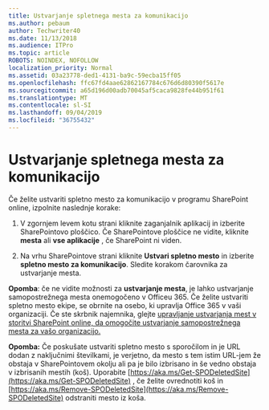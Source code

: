 ```yaml
---
title: Ustvarjanje spletnega mesta za komunikacijo
ms.author: pebaum
author: Techwriter40
ms.date: 11/13/2018
ms.audience: ITPro
ms.topic: article
ROBOTS: NOINDEX, NOFOLLOW
localization_priority: Normal
ms.assetid: 03a23778-ded1-4131-ba9c-59ecba15ff05
ms.openlocfilehash: ffc67fd4aae62862167784c676d6d80390f5617e
ms.sourcegitcommit: a65d196d00adb70045af5caca9828fe44b951f61
ms.translationtype: MT
ms.contentlocale: sl-SI
ms.lasthandoff: 09/04/2019
ms.locfileid: "36755432"
---
```

# <a name="create-a-communication-site"></a>Ustvarjanje spletnega mesta za komunikacijo

Če želite ustvariti spletno mesto za komunikacijo v programu SharePoint online, izpolnite naslednje korake: 
  
1. V zgornjem levem kotu strani kliknite zaganjalnik aplikacij in izberite SharePointovo ploščico. Če SharePointove ploščice ne vidite, kliknite **mesta** ali **vse aplikacije** , če SharePoint ni viden. 
    
2. Na vrhu SharePointove strani kliknite **Ustvari spletno mesto** in izberite **spletno mesto za komunikacijo**. Sledite korakom čarovnika za ustvarjanje mesta. 
    
 **Opomba**: če ne vidite možnosti za **ustvarjanje mesta**, je lahko ustvarjanje samopostrežnega mesta onemogočeno v Officeu 365. Če želite ustvariti spletno mesto ekipe, se obrnite na osebo, ki upravlja Office 365 v vaši organizaciji. Če ste skrbnik najemnika, glejte [upravljanje ustvarjanja mest v storitvi SharePoint online, da omogočite ustvarjanje samopostrežnega mesta za vašo organizacijo.](https://go.microsoft.com/fwlink/?linkid=2018780)
  
 **Opomba:** Če poskušate ustvariti spletno mesto s sporočilom in je URL dodan z naključnimi številkami, je verjetno, da mesto s tem istim URL-jem že obstaja v SharePointovem okolju ali pa je bilo izbrisano in še vedno obstaja v izbrisanih mestih (koš). Uporabite [https://aka.ms/Get-SPODeletedSite](https://aka.ms/Get-SPODeletedSite) , če želite ovrednotiti koš in [https://aka.ms/Remove-SPODeletedSite](https://aka.ms/Remove-SPODeletedSite) odstraniti mesto iz koša. 
  

